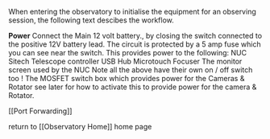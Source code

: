 When entering the observatory to initialise the equipment for an observing session, the following text descibes the workflow.

**Power**
Connect the Main 12 volt battery., by closing the switch connected to the positive 12V battery lead. The circuit is protected by a 5 amp fuse which you can see near the switch. This provides power to the following:
NUC 
Sitech Telescope controller 
USB Hub
Microtouch Focuser
The monitor screen used by the NUC
Note all the above have their own on / off switch too !
The MOSFET switch box which provides power for the Cameras & Rotator see later for how to activate this to provide power for the camera & Rotator.


[[Port Forwarding]]





return to [[Observatory Home]] home page
